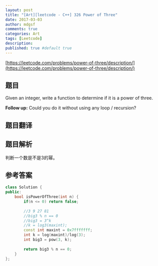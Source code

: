 ```yaml
---
layout: post
title: "[Art][leetcode - C++] 326 Power of Three"
date: 2017-03-03
author: mdgsf
comments: true
categories: Art
tags: [Leetcode]
description:
published: true #default true
---
```


[https://leetcode.com/problems/power-of-three/description/](https://leetcode.com/problems/power-of-three/description/)

## 题目

 Given an integer, write a function to determine if it is a power of three.

**Follow up:**
Could you do it without using any loop / recursion? 

## 题目翻译

## 题目解析

判断一个数是不是3的幂。

## 参考答案

```cpp
class Solution {
public:
    bool isPowerOfThree(int n) {
        if(n <= 0) return false;
        
        //3 9 27 81
        //big3 % n == 0
        //big3 = 3^k
        //k = log3(maxint);
        const int maxint = 0x7fffffff;
        int k = log(maxint)/log(3);
        int big3 = pow(3, k);
        
        return big3 % n == 0;
    }
};
```
